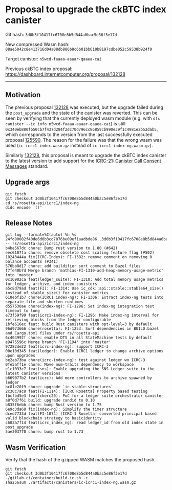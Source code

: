 # Proposal to upgrade the ckBTC index canister

Git hash: `3d0b3f10417fc6708e8b5d844a0bac5e86f3e17d`

New compressed Wasm hash: `08ae5042c8e413716d04a08db886b8c6b01bb610b8197cdbe052c59538b924f0`

Target canister: `n5wcd-faaaa-aaaar-qaaea-cai`

Previous ckBTC index proposal: https://dashboard.internetcomputer.org/proposal/132128

---

## Motivation
The previous proposal [132128](https://dashboard.internetcomputer.org/proposal/132128) was executed, but the upgrade failed during the `post_upgrade` and the state of the canister was reverted.
This can be seen by verifying that the currently deployed wasm module (e.g. with `dfx canister --ic info n5wcd-faaaa-aaaar-qaaea-cai`) is still `0x340eb880fb50cb7f437d284f2dc70d796cc86859cb990e39f1c4981e2b52dab5`, which corresponds to the version from the last successfully executed proposal [125590](https://dashboard.internetcomputer.org/proposal/125590).
The reason for the failure was that the wrong wasm was used (`ic-icrc1-index.wasm.gz` instead of `ic-icrc1-index-ng.wasm.gz`).

Similarly [132128](https://dashboard.internetcomputer.org/proposal/132128), this proposal is meant to upgrade the ckBTC index canister to the latest version to add support for the [ICRC-21: Canister Call Consent Messages](https://github.com/dfinity/wg-identity-authentication/blob/fd846030109710cab67d9381485a73db424f2b07/topics/ICRC-21/icrc_21_consent_msg.md) standard.


## Upgrade args

```
git fetch
git checkout 3d0b3f10417fc6708e8b5d844a0bac5e86f3e17d
cd rs/rosetta-api/icrc1/index-ng
didc encode '()'
```

## Release Notes

```
git log --format=%C(auto) %h %s 24fd80082f40de6d0b3cd7876be09ef1aadbde86..3d0b3f10417fc6708e8b5d844a0bac5e86f3e17d -- rs/rosetta-api/icrc1/index-ng
b4be567dc chore: Bump rust version to 1.80 (#642)
eec6107fa chore: remove obsolete cost scaling feature flag (#502)
18243444a fix(ICRC-Index): FI-1382: remove comment on removing 0 balance accounts (#341)
576bb8d17 chore: add buildifier sort comment to Bazel files
f7fe40b7d Merge branch 'mathias-FI-1310-add-heap-memory-usage-metric' into 'master'
0c16902ca feat(ledger_suite): FI-1310: Add total memory usage metrics for ledger, archive, and index canisters
a5c8d79ad feat(FI): FI-1314: Use ic_cdk::api::stable::stable64_size() instead of stable_size() for canister metrics
610ebf1b7 chore(ICRC1 index-ng): FI-1306: Extract index-ng tests into separate file and shorten runtimes
d557530ae chore(index-ng): FI-1296: Set index-ng integration test timeout to long
e73f59f99 feat(icrc1-index-ng): FI-1296: Make index-ng interval for retrieving blocks from the ledger configurable
1bfe616ec feat: build Rust canisters with opt-level=3 by default
96d973666 chore(rosetta): FI-1253: Sort dependencies in BUILD.bazel and Cargo.toml files under rs/rosetta-api
6c404992f chore: enable DTS in all StateMachine tests by default
e9475596c Merge branch 'FI-1194' into 'master'
97282de22 feat(icrc-index-ng): support ICRC-3
00e10d345 feat(ledger): Enable ICRC1 ledger to change archive options upon upgrades
be2ab73ba chore(icrc-index-ng): test against ledger wo ICRC-3
0fe5aff1e chore: Move num-traits dependency to workspace
e1c1033c7 feat(sns): Enable upgrading the SNS Ledger suite to the latest canister versions
b669077b2 feat(icrc): Add more controllers to archive spawned by ledger
bc81e20f9 chore: upgrade `ic-stable-structures`
2c30c7ac8 feat(FI-1114): [ICRC Rosetta] Property based testing
fbcfbd5e3 feat(ckerc20): PoC for a ledger suite orchestrator canister
a8f0d7f61 build: upgrade candid to 0.10
b835f6ebb chore: bump Rust version to 1.75
6e9c3da68 fix(index-ng): Simplify the timer structure
dced7733d feat(FI-1074) [ICRC-1 Rosetta] converted principal based valid blockchain strategy to basicidentity
c603a7f14 feat(icrc_index_ng): read ledger_id from old index state in post_upgrade
5ae303770 chore: bump rust to 1.73
 ```

## Wasm Verification

Verify that the hash of the gzipped WASM matches the proposed hash.

```
git fetch
git checkout 3d0b3f10417fc6708e8b5d844a0bac5e86f3e17d
./gitlab-ci/container/build-ic.sh -c
sha256sum ./artifacts/canisters/ic-icrc1-index-ng.wasm.gz
```

